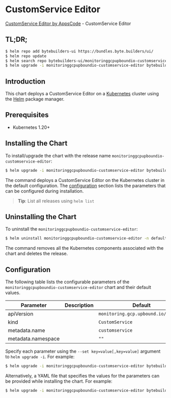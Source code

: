 # CustomService Editor

[CustomService Editor by AppsCode](https://byte.builders) - CustomService Editor

## TL;DR;

```bash
$ helm repo add bytebuilders-ui https://bundles.byte.builders/ui/
$ helm repo update
$ helm search repo bytebuilders-ui/monitoringgcpupboundio-customservice-editor --version=v0.4.18
$ helm upgrade -i monitoringgcpupboundio-customservice-editor bytebuilders-ui/monitoringgcpupboundio-customservice-editor -n default --create-namespace --version=v0.4.18
```

## Introduction

This chart deploys a CustomService Editor on a [Kubernetes](http://kubernetes.io) cluster using the [Helm](https://helm.sh) package manager.

## Prerequisites

- Kubernetes 1.20+

## Installing the Chart

To install/upgrade the chart with the release name `monitoringgcpupboundio-customservice-editor`:

```bash
$ helm upgrade -i monitoringgcpupboundio-customservice-editor bytebuilders-ui/monitoringgcpupboundio-customservice-editor -n default --create-namespace --version=v0.4.18
```

The command deploys a CustomService Editor on the Kubernetes cluster in the default configuration. The [configuration](#configuration) section lists the parameters that can be configured during installation.

> **Tip**: List all releases using `helm list`

## Uninstalling the Chart

To uninstall the `monitoringgcpupboundio-customservice-editor`:

```bash
$ helm uninstall monitoringgcpupboundio-customservice-editor -n default
```

The command removes all the Kubernetes components associated with the chart and deletes the release.

## Configuration

The following table lists the configurable parameters of the `monitoringgcpupboundio-customservice-editor` chart and their default values.

|     Parameter      | Description |                    Default                     |
|--------------------|-------------|------------------------------------------------|
| apiVersion         |             | <code>monitoring.gcp.upbound.io/v1beta1</code> |
| kind               |             | <code>CustomService</code>                     |
| metadata.name      |             | <code>customservice</code>                     |
| metadata.namespace |             | <code>""</code>                                |


Specify each parameter using the `--set key=value[,key=value]` argument to `helm upgrade -i`. For example:

```bash
$ helm upgrade -i monitoringgcpupboundio-customservice-editor bytebuilders-ui/monitoringgcpupboundio-customservice-editor -n default --create-namespace --version=v0.4.18 --set apiVersion=monitoring.gcp.upbound.io/v1beta1
```

Alternatively, a YAML file that specifies the values for the parameters can be provided while
installing the chart. For example:

```bash
$ helm upgrade -i monitoringgcpupboundio-customservice-editor bytebuilders-ui/monitoringgcpupboundio-customservice-editor -n default --create-namespace --version=v0.4.18 --values values.yaml
```
